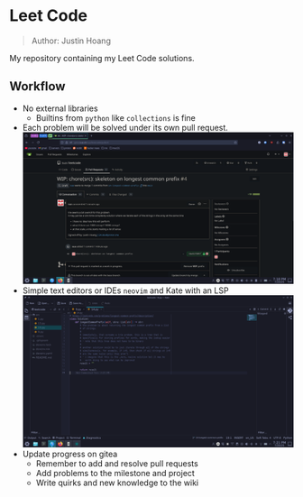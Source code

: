 # Leet Code

> Author: Justin Hoang

My repository containing my Leet Code solutions.

## Workflow

- No external libraries
  - Builtins from `python` like `collections` is fine
- Each problem will be solved under its own pull request.
  ![PR example](./public/Screenshot_20250720_191801.png)
- Simple text editors or IDEs `neovim` and Kate with an LSP
  ![Kate text editor](./public/Screenshot_20250720_192153.png)
- Update progress on gitea
  - Remember to add and resolve pull requests
  - Add problems to the milestone and project
  - Write quirks and new knowledge to the wiki